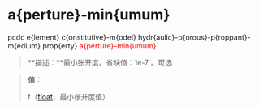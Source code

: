 # a{perture}-min{umum}
pcdc e{lement} c{onstitutive}-m{odel} hydr{aulic}-p{orous}-p{roppant}-m{edium} prop{erty} <span style='color: red;'>a{perture}-min{umum}</span>
> **描述：**最小张开度。省缺值：1e-7
。可选

> 
> **值：**
> 
> f（[float](数据类型/float/)，最小张开度值）


